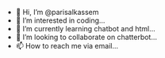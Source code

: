 - 👋 Hi, I’m @parisalkassem
- 👀 I’m interested in coding...
- 🌱 I’m currently learning chatbot and html...
- 💞️ I’m looking to collaborate on chatterbot...
- 📫 How to reach me via email...

<!---
parisalkassem/parisalkassem is a ✨ special ✨ repository because its `README.md` (this file) appears on your GitHub profile.
You can click the Preview link to take a look at your changes.
--->

